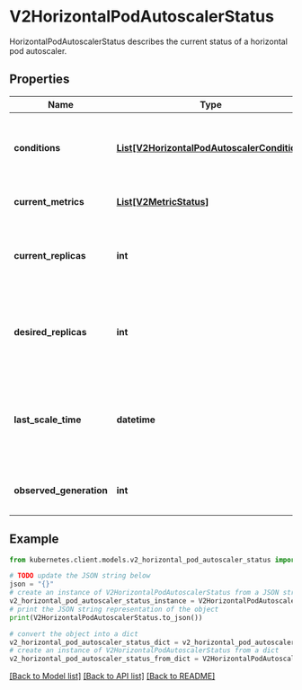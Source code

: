 # V2HorizontalPodAutoscalerStatus

HorizontalPodAutoscalerStatus describes the current status of a horizontal pod autoscaler.

## Properties

Name | Type | Description | Notes
------------ | ------------- | ------------- | -------------
**conditions** | [**List[V2HorizontalPodAutoscalerCondition]**](V2HorizontalPodAutoscalerCondition.md) | conditions is the set of conditions required for this autoscaler to scale its target, and indicates whether or not those conditions are met. | [optional] 
**current_metrics** | [**List[V2MetricStatus]**](V2MetricStatus.md) | currentMetrics is the last read state of the metrics used by this autoscaler. | [optional] 
**current_replicas** | **int** | currentReplicas is current number of replicas of pods managed by this autoscaler, as last seen by the autoscaler. | [optional] 
**desired_replicas** | **int** | desiredReplicas is the desired number of replicas of pods managed by this autoscaler, as last calculated by the autoscaler. | 
**last_scale_time** | **datetime** | lastScaleTime is the last time the HorizontalPodAutoscaler scaled the number of pods, used by the autoscaler to control how often the number of pods is changed. | [optional] 
**observed_generation** | **int** | observedGeneration is the most recent generation observed by this autoscaler. | [optional] 

## Example

```python
from kubernetes.client.models.v2_horizontal_pod_autoscaler_status import V2HorizontalPodAutoscalerStatus

# TODO update the JSON string below
json = "{}"
# create an instance of V2HorizontalPodAutoscalerStatus from a JSON string
v2_horizontal_pod_autoscaler_status_instance = V2HorizontalPodAutoscalerStatus.from_json(json)
# print the JSON string representation of the object
print(V2HorizontalPodAutoscalerStatus.to_json())

# convert the object into a dict
v2_horizontal_pod_autoscaler_status_dict = v2_horizontal_pod_autoscaler_status_instance.to_dict()
# create an instance of V2HorizontalPodAutoscalerStatus from a dict
v2_horizontal_pod_autoscaler_status_from_dict = V2HorizontalPodAutoscalerStatus.from_dict(v2_horizontal_pod_autoscaler_status_dict)
```
[[Back to Model list]](../README.md#documentation-for-models) [[Back to API list]](../README.md#documentation-for-api-endpoints) [[Back to README]](../README.md)


